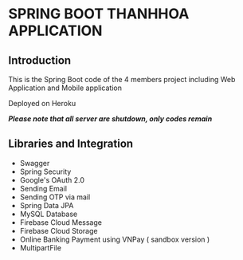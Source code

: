 # **SPRING BOOT THANHHOA APPLICATION**

## Introduction

This is the Spring Boot code of the 4 members project including Web Application and Mobile application

Deployed on Heroku

***Please note that all server are shutdown, only codes remain***

## Libraries and Integration

-	Swagger
-	Spring Security
-	Google's OAuth 2.0
-	Sending Email
-	Sending OTP via mail
-	Spring Data JPA
-	MySQL Database
-	Firebase Cloud Message
-	Firebase Cloud Storage
-	Online Banking Payment using VNPay ( sandbox version )
-	MultipartFile



